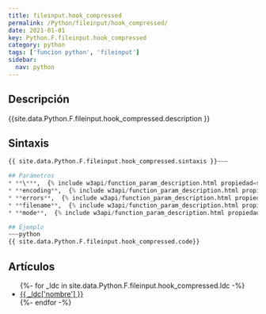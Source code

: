 ```yaml
---
title: fileinput.hook_compressed
permalink: /Python/fileinput/hook_compressed/
date: 2021-01-01
key: Python.F.fileinput.hook_compressed
category: python
tags: ['funcion python', 'fileinput']
sidebar: 
  nav: python
---
```


## Descripción
{{site.data.Python.F.fileinput.hook_compressed.description }}

## Sintaxis
~~~python
{{ site.data.Python.F.fileinput.hook_compressed.sintaxis }}~~~

## Parámetros
* **\***,  {% include w3api/function_param_description.html propiedad=site.data.Python.F.fileinput.hook_compressed valor="*" %}
* **encoding**,  {% include w3api/function_param_description.html propiedad=site.data.Python.F.fileinput.hook_compressed valor="encoding" %}
* **errors**,  {% include w3api/function_param_description.html propiedad=site.data.Python.F.fileinput.hook_compressed valor="errors" %}
* **filename**,  {% include w3api/function_param_description.html propiedad=site.data.Python.F.fileinput.hook_compressed valor="filename" %}
* **mode**,  {% include w3api/function_param_description.html propiedad=site.data.Python.F.fileinput.hook_compressed valor="mode" %}

## Ejemplo
~~~python
{{ site.data.Python.F.fileinput.hook_compressed.code}}
~~~

## Artículos
<ul>
{%- for _ldc in site.data.Python.F.fileinput.hook_compressed.ldc -%}
   <li>
       <a href="{{_ldc['url'] }}">{{ _ldc['nombre'] }}</a>
   </li>
{%- endfor -%}
</ul>
